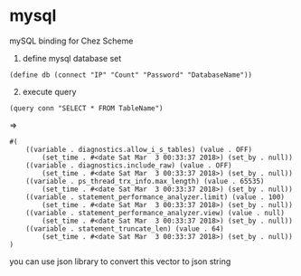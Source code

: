 # mysql

mySQL binding for Chez Scheme

1. define mysql database set

`(define db (connect "IP" "Count" "Password" "DatabaseName"))`

2. execute query

`(query conn "SELECT * FROM TableName")`

=>

```
#(
    ((variable . diagnostics.allow_i_s_tables) (value . OFF) 
        (set_time . #<date Sat Mar  3 00:33:37 2018>) (set_by . null))
    ((variable . diagnostics.include_raw) (value . OFF) 
        (set_time . #<date Sat Mar  3 00:33:37 2018>) (set_by . null)) 
    ((variable . ps_thread_trx_info.max_length) (value . 65535) 
        (set_time . #<date Sat Mar  3 00:33:37 2018>) (set_by . null)) 
    ((variable . statement_performance_analyzer.limit) (value . 100)
        (set_time . #<date Sat Mar  3 00:33:37 2018>) (set_by . null)) 
    ((variable . statement_performance_analyzer.view) (value . null)
        (set_time . #<date Sat Mar  3 00:33:37 2018>) (set_by . null)) 
    ((variable . statement_truncate_len) (value . 64) 
        (set_time . #<date Sat Mar  3 00:33:37 2018>) (set_by . null))
)
```

you can use json library to convert this vector to json string
